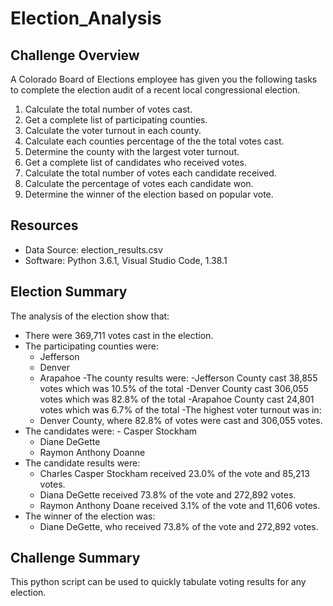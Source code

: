 # Election_Analysis

## Challenge Overview
A Colorado Board of Elections employee has given you the following tasks to complete the election audit of a recent local congressional election.

1. Calculate the total number of votes cast.
2. Get a complete list of participating counties.
3. Calculate the voter turnout in each county.
4. Calculate each counties percentage of the the total votes cast.
5. Determine the county with the largest voter turnout.
6. Get a complete list of candidates who received votes.
7. Calculate the total number of votes each candidate received.
8. Calculate the percentage of votes each candidate won.
9. Determine the winner of the election based on popular vote.

## Resources
- Data Source: election_results.csv
- Software: Python 3.6.1, Visual Studio Code, 1.38.1

## Election Summary
The analysis of the election show that:
- There were 369,711 votes cast in the election.
- The participating counties were:
  - Jefferson
  - Denver
  - Arapahoe
-The county results were:
  -Jefferson County cast 38,855 votes which was 10.5% of the total
  -Denver County cast 306,055 votes which was 82.8% of the total
  -Arapahoe County cast 24,801 votes which was 6.7% of the total
-The highest voter turnout was in:
  - Denver County, where 82.8% of votes were cast and 306,055 votes.
- The candidates were:  - Casper Stockham
  - Diane DeGette
  - Raymon Anthony Doanne 
- The candidate results were:
  - Charles Casper Stockham received 23.0% of the vote and 85,213 votes.
  - Diana DeGette received 73.8% of the vote and 272,892 votes.
  - Raymon Anthony Doane received 3.1% of the vote and 11,606 votes.
- The winner of the election was:
  - Diane DeGette, who received 73.8% of the vote and 272,892 votes.

## Challenge Summary
This python script can be used to quickly tabulate voting results for any election.
